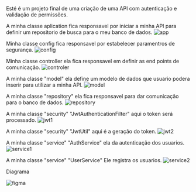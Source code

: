 Esté é um projeto final de uma criação de uma API com autenticação e validação de permissões.


A minha classe aplication fica responsavel por iniciar a minha API para definir um repositorio de busca para o meu banco de dados.
![app](https://github.com/Lucasilva-tg/Sistema-de-Autentica-o/assets/101115192/243d4582-bb4b-468b-a212-9e7bfe6d76e6)

Minha classe config fica responsavel por estabelecer paramentros de segurança.
![config](https://github.com/Lucasilva-tg/Sistema-de-Autentica-o/assets/101115192/2440196b-6b1c-44e9-90d1-eda6bb6bd1b2)

Minha classe controller ela fica responsavel em definir as end points de comunicação.
![controler](https://github.com/Lucasilva-tg/Sistema-de-Autentica-o/assets/101115192/c7d6d1b6-286f-4103-a952-65a1e28ee783)

A minha classe "model" ela define um modelo de dados que usuario podera inserir para utilizar a minha API.
![model](https://github.com/Lucasilva-tg/Sistema-de-Autentica-o/assets/101115192/1b55c7ad-9ad6-42e8-aa4a-48862a1152d6)

A minha classe "repository" ela fica responsavel para dar comunicação para o banco de dados.
![repository](https://github.com/Lucasilva-tg/Sistema-de-Autentica-o/assets/101115192/901502be-ec10-4980-b03b-32536da407f4)

A minha classe "security" "JwtAuthenticationFilter" aqui o token será processado.
![jwt1](https://github.com/Lucasilva-tg/Sistema-de-Autentica-o/assets/101115192/23bd197a-ddde-4a3d-9f5a-f9e9abe46574)

A minha classe "security" "JwtUtil" aqui é a geração do token.
![jwt2](https://github.com/Lucasilva-tg/Sistema-de-Autentica-o/assets/101115192/d715aaa2-4f71-4c3e-9e09-9fd5a2979463)

A minha classe "service" "AuthService" ela da autenticação dos usuarios.
![service1](https://github.com/Lucasilva-tg/Sistema-de-Autentica-o/assets/101115192/5587dc91-bda9-4a15-b8ae-10ad8ed272a3)

A minha classe "service" "UserService" Ele registra os usuarios.
![service2](https://github.com/Lucasilva-tg/Sistema-de-Autentica-o/assets/101115192/78e2c6e3-6932-45b2-99ff-7e5800a6d1fb)


Diagrama

![figma](https://github.com/Lucasilva-tg/Sistema-de-Autentica-o/assets/101115192/ebd04f34-40d6-4ae7-a5ee-237935e205d6)

